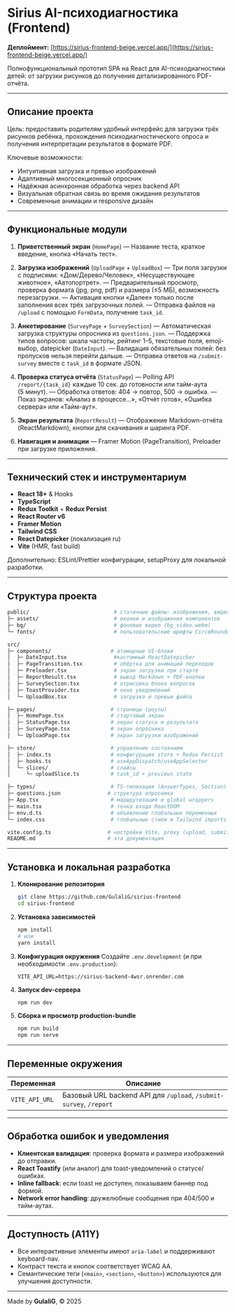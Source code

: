 # Sirius AI-психодиагностика (Frontend)

**Деплоймент:** [https://sirius-frontend-beige.vercel.app/](https://sirius-frontend-beige.vercel.app/)

Полнофункциональный прототип SPA на React для AI-психодиагностики детей: от загрузки рисунков до получения детализированного PDF-отчёта.

---

## Описание проекта

Цель: предоставить родителям удобный интерфейс для загрузки трёх рисунков ребёнка, прохождения психодиагностического опроса и получения интерпретации результатов в формате PDF.

Ключевые возможности:

* Интуитивная загрузка и превью изображений
* Адаптивный многосекционный опросник
* Надёжная асинхронная обработка через backend API
* Визуальная обратная связь во время ожидания результатов
* Современные анимации и responsive дизайн

---

## Функциональные модули

1. **Приветственный экран** (`HomePage`)
   — Название теста, краткое введение, кнопка «Начать тест».

2. **Загрузка изображений** (`UploadPage` + `UploadBox`)
   — Три поля загрузки с подписями: «Дом/Дерево/Человек», «Несуществующее животное», «Автопортрет».
   — Предварительный просмотр, проверка формата (jpg, png, pdf) и размера (≤5 МБ), возможность перезагрузки.
   — Активация кнопки «Далее» только после заполнения всех трёх загрузочных полей.
   — Отправка файлов на `/upload` с помощью `FormData`, получение `task_id`.

3. **Анкетирование** (`SurveyPage` + `SurveySection`)
   — Автоматическая загрузка структуры опросника из `questions.json`.
   — Поддержка типов вопросов: шкала частоты, рейтинг 1–5, текстовые поля, emoji-выбор, datepicker (`DateInput`).
   — Валидация обязательных полей: без пропусков нельзя перейти дальше.
   — Отправка ответов на `/submit-survey` вместе с `task_id` в формате JSON.

4. **Проверка статуса отчёта** (`StatusPage`)
   — Polling API `/report/{task_id}` каждые 10 сек. до готовности или тайм-аута (5 минут).
   — Обработка ответов: 404 → повтор, 500 → ошибка.
   — Показ экранов: «Анализ в процессе…», «Отчёт готов», «Ошибка сервера» или «Тайм-аут».

5. **Экран результата** (`ReportResult`)
   — Отображение Markdown-отчёта (ReactMarkdown), кнопки для скачивания и шаринга PDF.

6. **Навигация и анимации**
   — Framer Motion (PageTransition), Preloader при загрузке приложения.

---

## Технический стек и инструментариум

* **React 18+** & Hooks
* **TypeScript**
* **Redux Toolkit** + **Redux Persist**
* **React Router v6**
* **Framer Motion**
* **Tailwind CSS**
* **React Datepicker** (локализация ru)
* **Vite** (HMR, fast build)

Дополнительно: ESLint/Prettier конфигурации, setupProxy для локальной разработки.

---

## Структура проекта

```bash
public/                           # статичные файлы: изображения, видео, шрифты
├─ assets/                        # иконки и изображения компонентов
├─ bg/                            # фоновые видео (bg_video.webm)
└─ fonts/                         # пользовательские шрифты CirceRounded

src/
├─ components/                   # атомарные UI-блоки
│  ├─ DateInput.tsx               #кастомный ReactDatepicker
│  ├─ PageTransition.tsx          # обёртка для анимаций переходов
│  ├─ Preloader.tsx               # экран загрузки при старте
│  ├─ ReportResult.tsx            # вывод Markdown + PDF-кнопки
│  ├─ SurveySection.tsx           # отрисовка блока вопросов
│  ├─ ToastProvider.tsx           # окно уведомлений
│  └─ UploadBox.tsx               # загрузка и превью файла

├─ pages/                        # страницы (роуты)
│  ├─ HomePage.tsx               # стартовый экран
│  ├─ StatusPage.tsx             # экран статуса и результата
│  ├─ SurveyPage.tsx             # экран опросника
│  └─ UploadPage.tsx             # экран загрузки изображений

├─ store/                        # управление состоянием
│  ├─ index.ts                   # конфигурация store + Redux Persist
│  ├─ hooks.ts                   # useAppDispatch/useAppSelector
│  └─ slices/                    # слайсы
│     └─ uploadSlice.ts          # task_id + previews state

├─ types/                        # TS-типизация (AnswerTypes, Section)
├─ questions.json               # структура опросника
├─ App.tsx                       # маршрутизация и global wrappers
├─ main.tsx                      # точка входа ReactDOM
├─ env.d.ts                      # объявление глобальных переменных
└─ index.css                     # глобальные стили и Tailwind imports

vite.config.ts                  # настройки Vite, proxy (upload, submit-survey, report)
README.md                       # эта документация
```

---

## Установка и локальная разработка

1. **Клонирование репозитория**

   ```bash
   git clone https://github.com/GulaliG/sirius-frontend
   cd sirius-frontend
   ```
2. **Установка зависимостей**

   ```bash
   npm install
   # или
   yarn install
   ```
3. **Конфигурация окружения**
   Создайте `.env.development` (и при необходимости `.env.production`):

   ```env
   VITE_API_URL=https://sirius-backend-4wsr.onrender.com
   ```
4. **Запуск dev-сервера**

   ```bash
   npm run dev
   ```
5. **Сборка и просмотр production-bundle**

   ```bash
   npm run build
   npm run serve
   ```

---

## Переменные окружения

| Переменная     | Описание                                                           |
| -------------- | ------------------------------------------------------------------ |
| `VITE_API_URL` | Базовый URL backend API для `/upload`, `/submit-survey`, `/report` |

---

## Обработка ошибок и уведомления

* **Клиентская валидация**: проверка формата и размера изображений до отправки.
* **React Toastify** (или аналог) для toast-уведомлений о статусе/ошибках.
* **Inline fallback**: если toast не доступен, показываем баннер под формой.
* **Network error handling**: дружелюбные сообщения при 404/500 и тайм-аутах.

---

## Доступность (A11Y)

* Все интерактивные элементы имеют `aria-label` и поддерживают keyboard-nav.
* Контраст текста и кнопок соответствует WCAG AA.
* Семантические теги (`<main>`, `<section>`, `<button>`) используются для улучшения доступности.

---

Made by **GulaliG**, © 2025
